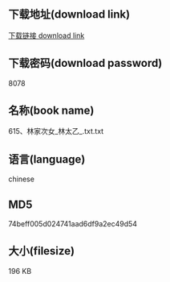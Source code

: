 ## 下载地址(download link)
[下载链接 download link](https://voluble-croquembouche-d321dc.netlify.app/?s=615%E3%80%81%E6%9E%97%E5%AE%B6%E6%AC%A1%E5%A5%B3_%E6%9E%97%E5%A4%AA%E4%B9%99_.txt)

## 下载密码(download password)
8078

## 名称(book name)
615、林家次女_林太乙_.txt.txt

## 语言(language)
chinese

## MD5
74beff005d024741aad6df9a2ec49d54

## 大小(filesize)
196 KB
